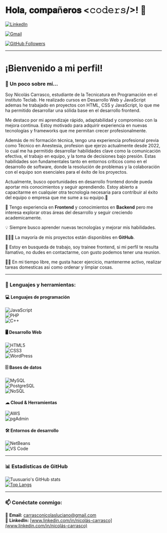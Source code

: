 # 𝐇𝐨𝐥𝐚, 𝐜𝐨𝐦𝐩𝐚ñ𝐞𝐫𝐨𝐬 <𝚌𝚘𝚍𝚎𝚛𝚜/>! 👋  
[![LinkedIn](https://img.shields.io/badge/LinkedIn-Perfil-blue?style=flat&logo=linkedin)](https://www.linkedin.com/in/nicolás-carrasco)  

[![Gmail](https://img.shields.io/badge/Gmail-Contacto-red?style=flat&logo=gmail)](mailto:carrasconicolasluciano@gmail.com)

[![GitHub Followers](https://img.shields.io/github/followers/tuusuario?label=Follow&style=social)](https://github.com/NCarrasco1)  

---

# ¡Bienvenido a mi perfil!  


### 🚀 Un poco sobre mí...  
Soy Nicolás Carrasco, estudiante de la Tecnicatura en Programación en el instituto Teclab. He realizado cursos en Desarrollo Web y JavaScript ademas he trabajado en proyectos con HTML, CSS y JavaScript, lo que me ha permitido desarrollar una sólida base en el desarrollo frontend.

Me destaco por mi aprendizaje rápido, adaptabilidad y compromiso con la mejora continua. Estoy motivado para adquirir experiencia en nuevas tecnologías y frameworks que me permitan crecer profesionalmente.

Además de mi formación técnica, tengo una experiencia profesional previa como Técnico en Anestesia, profesion que ejerzo actualmente desde 2022, lo cual me ha permitido desarrollar habilidades clave como la comunicación efectiva, el trabajo en equipo, y la toma de decisiones bajo presión. Estas habilidades son fundamentales tanto en entornos críticos como en el desarrollo de software, donde la resolución de problemas y la colaboración con el equipo son esenciales para el éxito de los proyectos.

Actualmente, busco oportunidades en desarrollo frontend donde pueda aportar mis conocimientos y seguir aprendiendo. Estoy abierto a capacitarme en cualquier otra tecnología necesaria para contribuir al éxito del equipo o empresa que me sume a su equipo.🚀
  
🌱   Tengo experiencia en **Frontend** y conocimientos en **Backend** pero me interesa explorar otras áreas del desarrollo y seguir creciendo academicamente.  

💡   Siempre busco aprender nuevas tecnologías y mejorar mis habilidades.  

👨🏻‍💻   La mayoría de mis proyectos están disponibles en **GitHub**.  

💬   Estoy en busqueda de trabajo, soy trainee frontend, si mi perfil te resulta llamativo, no dudes en contactarme, con gusto podemos tener una reunion.  

🏋️‍♂️   En mi tiempo libre, me gusta hacer ejercicio, mantenerme activo, realizar tareas domesticas asi como ordenar y limpiar cosas.  

---

### 🔨 Lenguajes y herramientas:  

#### 💻 **Lenguajes de programación**  
![JavaScript](https://img.shields.io/badge/-JavaScript-F7DF1E?style=flat&logo=javascript&logoColor=black)  
![PHP](https://img.shields.io/badge/-PHP-777BB4?style=flat&logo=php&logoColor=white)  
![C++](https://img.shields.io/badge/-C++-00599C?style=flat&logo=c%2B%2B&logoColor=white)  

#### 🖥️ **Desarrollo Web**  
![HTML5](https://img.shields.io/badge/-HTML5-E34F26?style=flat&logo=html5&logoColor=white)  
![CSS3](https://img.shields.io/badge/-CSS3-1572B6?style=flat&logo=css3)  
![WordPress](https://img.shields.io/badge/-WordPress-21759B?style=flat&logo=wordpress&logoColor=white)  

#### 🗄️ **Bases de datos**  
![MySQL](https://img.shields.io/badge/-MySQL-4479A1?style=flat&logo=mysql&logoColor=white)  
![PostgreSQL](https://img.shields.io/badge/-PostgreSQL-336791?style=flat&logo=postgresql&logoColor=white)  
![NoSQL](https://img.shields.io/badge/-NoSQL-008000?style=flat)  

#### ☁ **Cloud & Herramientas**  
![AWS](https://img.shields.io/badge/-AWS-FF9900?style=flat&logo=amazonaws&logoColor=white)  
![pgAdmin](https://img.shields.io/badge/-pgAdmin-316192?style=flat&logo=postgresql&logoColor=white)  

#### 🛠 **Entornos de desarrollo**  
![NetBeans](https://img.shields.io/badge/-NetBeans-1B6AC6?style=flat&logo=apache-netbeans-ide&logoColor=white)  
![VS Code](https://img.shields.io/badge/-VS%20Code-007ACC?style=flat&logo=visual-studio-code&logoColor=white)  

---

### 📊 Estadísticas de GitHub  
![Tuusuario's GitHub stats](https://github-readme-stats.vercel.app/api?username=tuusuario&show_icons=true&theme=radical)  
[![Top Langs](https://github-readme-stats.vercel.app/api/top-langs/?username=tuusuario&layout=compact&theme=radical)](https://github.com/tuusuario)  

---

### 📫 Conéctate conmigo:  
📩 **Email:** [carrasconicolasluciano@gmail.com](mailto:carrasconicolasluciano@gmail.com)  
💼 **LinkedIn:** [www.linkedin.com/in/nicolás-carrasco](www.linkedin.com/in/nicolás-carrasco)  
